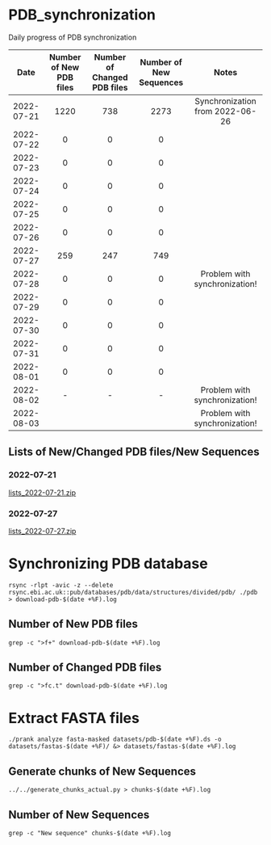 # PDB_synchronization
Daily progress of PDB synchronization

|    Date    | Number of New PDB files | Number of Changed PDB files | Number of New Sequences |                       Notes                      |
|:----------:|:-----------------------:|:---------------------------:|:-----------------------:|:------------------------------------------------:|
| 2022-07-21 |           1220          |             738             |           2273          |     Synchronization from 2022-06-26              |
| 2022-07-22 |            0            |              0              |            0            |                                                  |
| 2022-07-23 |            0            |              0              |            0            |                                                  |
| 2022-07-24 |            0            |              0              |            0            |                                                  |
| 2022-07-25 |            0            |              0              |            0            |                                                  |
| 2022-07-26 |            0            |              0              |            0            |                                                  |
| 2022-07-27 |           259           |             247             |           749           |                                                  |
| 2022-07-28 |            0            |              0              |            0            |           Problem with synchronization!          |
| 2022-07-29 |            0            |              0              |            0            |                                                  |
| 2022-07-30 |            0            |              0              |            0            |                                                  |
| 2022-07-31 |            0            |              0              |            0            |                                                  |
| 2022-08-01 |            0            |              0              |            0            |                                                  |
| 2022-08-02 |            -            |              -              |            -            |           Problem with synchronization!          |
| 2022-08-03 |                         |                             |                         |           Problem with synchronization!          |

## Lists of New/Changed PDB files/New Sequences

### 2022-07-21

[lists_2022-07-21.zip](https://github.com/AndreaSoltes/PDB_synchronization/files/9241871/lists_2022-07-21.zip)

### 2022-07-27

[lists_2022-07-27.zip](https://github.com/AndreaSoltes/PDB_synchronization/files/9241878/lists_2022-07-27.zip)

# Synchronizing PDB database

`rsync -rlpt -avic -z --delete rsync.ebi.ac.uk::pub/databases/pdb/data/structures/divided/pdb/ ./pdb > download-pdb-$(date +%F).log`

## Number of New PDB files

`grep -c ">f+" download-pdb-$(date +%F).log`

## Number of Changed PDB files

`grep -c ">fc.t" download-pdb-$(date +%F).log`

# Extract FASTA files

`./prank analyze fasta-masked datasets/pdb-$(date +%F).ds -o datasets/fastas-$(date +%F)/ &> datasets/fastas-$(date +%F).log`

## Generate chunks of New Sequences

`../../generate_chunks_actual.py > chunks-$(date +%F).log`

## Number of New Sequences

`grep -c "New sequence" chunks-$(date +%F).log`

